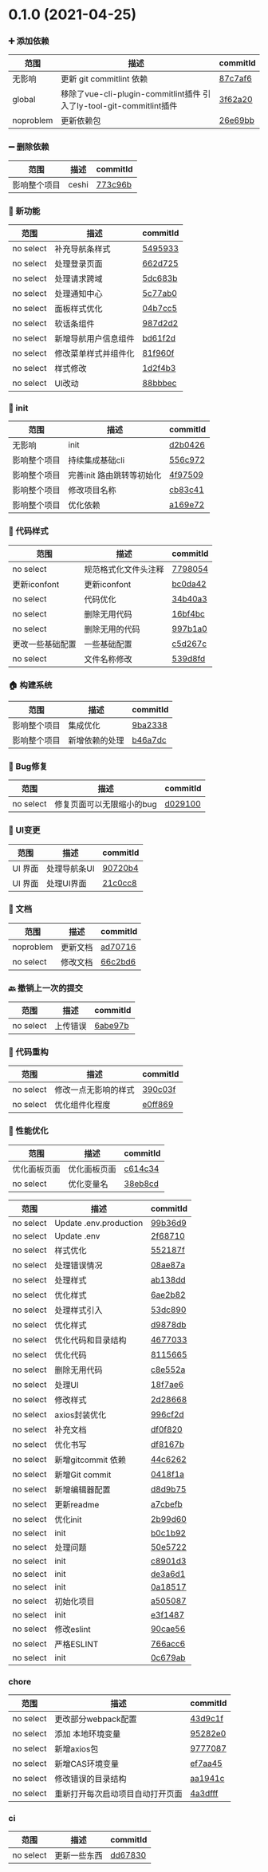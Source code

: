 # 0.1.0 (2021-04-25)

### ➕ 添加依赖
范围|描述|commitId
--|--|--
|  无影响 | 更新 git commitlint 依赖 | [87c7af6](http://192.168.200.205/qianduan/qishi/qishi-wiki/commits/87c7af6)|
|  global | 移除了vue-cli-plugin-commitlint插件  引入了ly-tool-git-commitlint插件 | [3f62a20](http://192.168.200.205/qianduan/qishi/qishi-wiki/commits/3f62a20)|
|  noproblem | 更新依赖包 | [26e69bb](http://192.168.200.205/qianduan/qishi/qishi-wiki/commits/26e69bb)|


### ➖ 删除依赖
范围|描述|commitId
--|--|--
|  影响整个项目 | ceshi | [773c96b](http://192.168.200.205/qianduan/qishi/qishi-wiki/commits/773c96b)|


### 🌟 新功能
范围|描述|commitId
--|--|--
|  no select | 补充导航条样式 | [5495933](http://192.168.200.205/qianduan/qishi/qishi-wiki/commits/5495933)|
|  no select | 处理登录页面 | [662d725](http://192.168.200.205/qianduan/qishi/qishi-wiki/commits/662d725)|
|  no select | 处理请求跨域 | [5dc683b](http://192.168.200.205/qianduan/qishi/qishi-wiki/commits/5dc683b)|
|  no select | 处理通知中心 | [5c77ab0](http://192.168.200.205/qianduan/qishi/qishi-wiki/commits/5c77ab0)|
|  no select | 面板样式优化 | [04b7cc5](http://192.168.200.205/qianduan/qishi/qishi-wiki/commits/04b7cc5)|
|  no select | 软话条组件 | [987d2d2](http://192.168.200.205/qianduan/qishi/qishi-wiki/commits/987d2d2)|
|  no select | 新增导航用户信息组件 | [bd61f2d](http://192.168.200.205/qianduan/qishi/qishi-wiki/commits/bd61f2d)|
|  no select | 修改菜单样式并组件化 | [81f960f](http://192.168.200.205/qianduan/qishi/qishi-wiki/commits/81f960f)|
|  no select | 样式修改 | [1d2f4b3](http://192.168.200.205/qianduan/qishi/qishi-wiki/commits/1d2f4b3)|
|  no select | UI改动 | [88bbbec](http://192.168.200.205/qianduan/qishi/qishi-wiki/commits/88bbbec)|


### 🎉 init
范围|描述|commitId
--|--|--
|  无影响 | init | [d2b0426](http://192.168.200.205/qianduan/qishi/qishi-wiki/commits/d2b0426)|
|  影响整个项目 | 持续集成基础cli | [556c972](http://192.168.200.205/qianduan/qishi/qishi-wiki/commits/556c972)|
|  影响整个项目 | 完善init 路由跳转等初始化 | [4f97509](http://192.168.200.205/qianduan/qishi/qishi-wiki/commits/4f97509)|
|  影响整个项目 | 修改项目名称 | [cb83c41](http://192.168.200.205/qianduan/qishi/qishi-wiki/commits/cb83c41)|
|  影响整个项目 | 优化依赖 | [a169e72](http://192.168.200.205/qianduan/qishi/qishi-wiki/commits/a169e72)|


### 🎨 代码样式
范围|描述|commitId
--|--|--
|  no select | 规范格式化文件头注释 | [7798054](http://192.168.200.205/qianduan/qishi/qishi-wiki/commits/7798054)|
|  更新iconfont | 更新iconfont | [bc0da42](http://192.168.200.205/qianduan/qishi/qishi-wiki/commits/bc0da42)|
|  no select | 代码优化 | [34b40a3](http://192.168.200.205/qianduan/qishi/qishi-wiki/commits/34b40a3)|
|  no select | 删除无用代码 | [16bf4bc](http://192.168.200.205/qianduan/qishi/qishi-wiki/commits/16bf4bc)|
|  no select | 删除无用的代码 | [997b1a0](http://192.168.200.205/qianduan/qishi/qishi-wiki/commits/997b1a0)|
|  更改一些基础配置 | 一些基础配置 | [c5d267c](http://192.168.200.205/qianduan/qishi/qishi-wiki/commits/c5d267c)|
|  no select | 文件名称修改 | [539d8fd](http://192.168.200.205/qianduan/qishi/qishi-wiki/commits/539d8fd)|


### 🏠 构建系统
范围|描述|commitId
--|--|--
|  影响整个项目 | 集成优化 | [9ba2338](http://192.168.200.205/qianduan/qishi/qishi-wiki/commits/9ba2338)|
|  影响整个项目 | 新增依赖的处理 | [b46a7dc](http://192.168.200.205/qianduan/qishi/qishi-wiki/commits/b46a7dc)|


### 🐛 Bug修复
范围|描述|commitId
--|--|--
|  no select | 修复页面可以无限缩小的bug | [d029100](http://192.168.200.205/qianduan/qishi/qishi-wiki/commits/d029100)|


### 💄 UI变更
范围|描述|commitId
--|--|--
|  UI 界面 | 处理导航条UI | [90720b4](http://192.168.200.205/qianduan/qishi/qishi-wiki/commits/90720b4)|
|  UI 界面 | 处理UI界面 | [21c0cc8](http://192.168.200.205/qianduan/qishi/qishi-wiki/commits/21c0cc8)|


### 📝 文档
范围|描述|commitId
--|--|--
|  noproblem | 更新文档 | [ad70716](http://192.168.200.205/qianduan/qishi/qishi-wiki/commits/ad70716)|
|  no select | 修改文档 | [66c2bd6](http://192.168.200.205/qianduan/qishi/qishi-wiki/commits/66c2bd6)|


### 🔙 撤销上一次的提交
范围|描述|commitId
--|--|--
|  no select | 上传错误 | [6abe97b](http://192.168.200.205/qianduan/qishi/qishi-wiki/commits/6abe97b)|


### 🔨 代码重构
范围|描述|commitId
--|--|--
|  no select | 修改一点无影响的样式 | [390c03f](http://192.168.200.205/qianduan/qishi/qishi-wiki/commits/390c03f)|
|  no select | 优化组件化程度 | [e0ff869](http://192.168.200.205/qianduan/qishi/qishi-wiki/commits/e0ff869)|


### 🚀 性能优化
范围|描述|commitId
--|--|--
|  优化面板页面 | 优化面板页面 | [c614c34](http://192.168.200.205/qianduan/qishi/qishi-wiki/commits/c614c34)|
|  no select | 优化变量名 | [38eb8cd](http://192.168.200.205/qianduan/qishi/qishi-wiki/commits/38eb8cd)|


范围|描述|commitId
--|--|--
|  no select | Update .env.production | [99b36d9](http://192.168.200.205/qianduan/qishi/qishi-wiki/commits/99b36d9)|
|  no select | Update .env | [2f68710](http://192.168.200.205/qianduan/qishi/qishi-wiki/commits/2f68710)|
|  no select | 样式优化 | [552187f](http://192.168.200.205/qianduan/qishi/qishi-wiki/commits/552187f)|
|  no select | 处理错误情况 | [08ae87a](http://192.168.200.205/qianduan/qishi/qishi-wiki/commits/08ae87a)|
|  no select | 处理样式 | [ab138dd](http://192.168.200.205/qianduan/qishi/qishi-wiki/commits/ab138dd)|
|  no select | 优化样式 | [6ae2b82](http://192.168.200.205/qianduan/qishi/qishi-wiki/commits/6ae2b82)|
|  no select | 处理样式引入 | [53dc890](http://192.168.200.205/qianduan/qishi/qishi-wiki/commits/53dc890)|
|  no select | 优化样式 | [d9878db](http://192.168.200.205/qianduan/qishi/qishi-wiki/commits/d9878db)|
|  no select | 优化代码和目录结构 | [4677033](http://192.168.200.205/qianduan/qishi/qishi-wiki/commits/4677033)|
|  no select | 优化代码 | [8115665](http://192.168.200.205/qianduan/qishi/qishi-wiki/commits/8115665)|
|  no select | 删除无用代码 | [c8e552a](http://192.168.200.205/qianduan/qishi/qishi-wiki/commits/c8e552a)|
|  no select | 处理UI | [18f7ae6](http://192.168.200.205/qianduan/qishi/qishi-wiki/commits/18f7ae6)|
|  no select | 修改样式 | [2d28668](http://192.168.200.205/qianduan/qishi/qishi-wiki/commits/2d28668)|
|  no select | axios封装优化 | [996cf2d](http://192.168.200.205/qianduan/qishi/qishi-wiki/commits/996cf2d)|
|  no select | 补充文档 | [df0f820](http://192.168.200.205/qianduan/qishi/qishi-wiki/commits/df0f820)|
|  no select | 优化书写 | [df8167b](http://192.168.200.205/qianduan/qishi/qishi-wiki/commits/df8167b)|
|  no select | 新增gitcommit 依赖 | [44c6262](http://192.168.200.205/qianduan/qishi/qishi-wiki/commits/44c6262)|
|  no select | 新增Git commit | [0418f1a](http://192.168.200.205/qianduan/qishi/qishi-wiki/commits/0418f1a)|
|  no select | 新增编辑器配置 | [d8d9b75](http://192.168.200.205/qianduan/qishi/qishi-wiki/commits/d8d9b75)|
|  no select | 更新readme | [a7cbefb](http://192.168.200.205/qianduan/qishi/qishi-wiki/commits/a7cbefb)|
|  no select | 优化init | [2b99d60](http://192.168.200.205/qianduan/qishi/qishi-wiki/commits/2b99d60)|
|  no select | init | [b0c1b92](http://192.168.200.205/qianduan/qishi/qishi-wiki/commits/b0c1b92)|
|  no select | 处理问题 | [50e5722](http://192.168.200.205/qianduan/qishi/qishi-wiki/commits/50e5722)|
|  no select | init | [c8901d3](http://192.168.200.205/qianduan/qishi/qishi-wiki/commits/c8901d3)|
|  no select | init | [de3a6d1](http://192.168.200.205/qianduan/qishi/qishi-wiki/commits/de3a6d1)|
|  no select | init | [0a18517](http://192.168.200.205/qianduan/qishi/qishi-wiki/commits/0a18517)|
|  no select | 初始化项目 | [a505087](http://192.168.200.205/qianduan/qishi/qishi-wiki/commits/a505087)|
|  no select | init | [e3f1487](http://192.168.200.205/qianduan/qishi/qishi-wiki/commits/e3f1487)|
|  no select | 修改eslint | [90cae56](http://192.168.200.205/qianduan/qishi/qishi-wiki/commits/90cae56)|
|  no select | 严格ESLINT | [766acc6](http://192.168.200.205/qianduan/qishi/qishi-wiki/commits/766acc6)|
|  no select | init | [0c679ab](http://192.168.200.205/qianduan/qishi/qishi-wiki/commits/0c679ab)|


### chore
范围|描述|commitId
--|--|--
|  no select | 更改部分webpack配置 | [43d9c1f](http://192.168.200.205/qianduan/qishi/qishi-wiki/commits/43d9c1f)|
|  no select | 添加 本地环境变量 | [95282e0](http://192.168.200.205/qianduan/qishi/qishi-wiki/commits/95282e0)|
|  no select | 新增axios包 | [9777087](http://192.168.200.205/qianduan/qishi/qishi-wiki/commits/9777087)|
|  no select | 新增CAS环境变量 | [ef7aa45](http://192.168.200.205/qianduan/qishi/qishi-wiki/commits/ef7aa45)|
|  no select | 修改错误的目录结构 | [aa1941c](http://192.168.200.205/qianduan/qishi/qishi-wiki/commits/aa1941c)|
|  no select | 重新打开每次启动项目自动打开页面 | [4a3dfff](http://192.168.200.205/qianduan/qishi/qishi-wiki/commits/4a3dfff)|


### ci
范围|描述|commitId
--|--|--
|  no select | 更新一些东西 | [dd67830](http://192.168.200.205/qianduan/qishi/qishi-wiki/commits/dd67830)|

